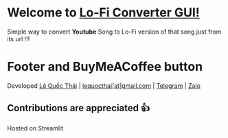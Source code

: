 # Welcome to [Lo-Fi Converter GUI!](https://youtube-lofi.streamlit.app/)
Simple way to convert **Youtube** Song to Lo-Fi version of that song just from its url !!!

# Footer and BuyMeACoffee button
Developed <a href='https://lequocthai.com'>Lê Quốc Thái</a> | <a href='mailto:lequocthai@gmail.com'>lequocthai[at]gmail.com</a> | <a href='https://t.me/tnfsmith'>Telegram</a> | <a href='tel:0985010707'>Zalo</a> </h10>
<script type="text/javascript" src="https://cdnjs.buymeacoffee.com/1.0.0/button.prod.min.js" data-name="bmc-button" data-slug="LeQuocThaiy" data-color="#FFDD00" data-emoji="🥤" data-font="Cookie" data-text="Buy me a Coffee" data-outline-color="#000000" data-font-color="#000000" data-coffee-color="#ffffff" ></script>
    
## Contributions are appreciated 👍
Hosted on Streamlit
